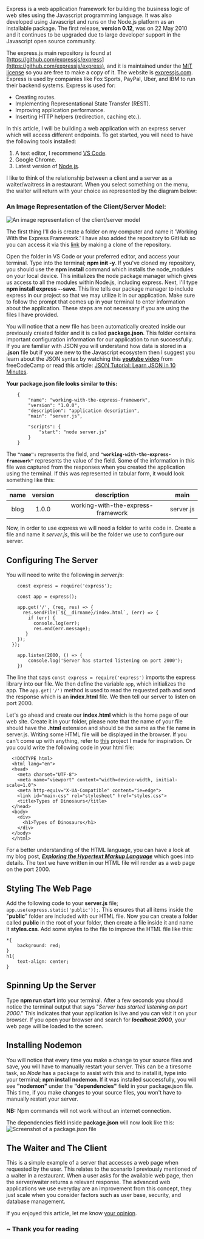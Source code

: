 Express is a web application framework for building the business logic of web sites using the Javascript programming language. It was also developed using Javascript and runs on the Node.js platform as an installable package. The first release, **version 0.12**, was on 22 May 2010 and it continues to be upgraded due to large developer support in the Javascript open source community.

The express.js main repository is found at [https://github.com/expressjs/express](https://github.com/expressjs/express), and it is maintained under the [MIT license](https://en.wikipedia.org/wiki/MIT_License) so you are free to make a copy of it. The website is [expressjs.com](https://expressjs.com/). Express is used by companies like Fox Sports, PayPal, Uber, and IBM to run their backend systems. Express is used for:

-    Creating routes.
-    Implementing Representational State Transfer (REST).
-    Improving application performance.
-    Inserting HTTP helpers (redirection, caching etc.).

In this article, I will be building a web application with an express server which will access different endpoints. To get started, you will need to have the following tools installed:

1.    A text editor, I recommend [VS Code](https://code.visualstudio.com/).
2.    Google Chrome.
3.    Latest version of [Node.js](https://nodejs.org/).

I like to think of the relationship between a client and a server as a waiter/waitress in a restaurant. When you select something on the menu, the waiter will return with your choice as represented by the diagram below:

### An Image Representation of the Client/Server Model:
![An image representation of the client/server model](https://github.com/tawanda-profuse/Working-With-the-Express-Framework/blob/master/public/pictures/client-request.png?raw=true)

The first thing I'll do is create a folder on my computer and name it 'Working With the Express Framework.' I have also added the repository to GitHub so you can access it via this [link](https://github.com/tawanda-profuse/Working-With-the-Express-Framework) by making a clone of the repository.

Open the folder in VS Code or your preferred editor, and access your terminal. Type into the terminal; **npm init -y**. If you've cloned my repository, you should use the **npm install** command which installs the node_modules on your local device. This initializes the node package manager which gives us access to all the modules within Node.js, including express. Next, I'll type **npm install express --save**. This line tells our package manager to include express in our project so that we may utilize it in our application. Make sure to follow the prompt that comes up in your terminal to enter information about the application. These steps are not necessary if you are using the files I have provided.

You will notice that a new file has been automatically created inside our previously created folder and it is called **package.json**. This folder contains important configuration information for our application to run successfully. If you are familiar with JSON you will understand how data is stored in a **.json** file but if you are new to the Javascript ecosystem then I suggest you learn about the JSON syntax by watching this [**youtube video**](https://www.youtube.com/watch?v=GpOO5iKzOmY) from freeCodeCamp or read this article: [JSON Tutorial: Learn JSON in 10 Minutes](https://beginnersbook.com/2015/04/json-tutorial/).

**Your package.json file looks similar to this:**
```
    {
        "name": "working-with-the-express-framework",
        "version": "1.0.0",
        "description": "application description",
        "main": "server.js",

        "scripts": {
            "start": "node server.js"
        }
    }
```

The **`"name":`** represents the field, and **`"working-with-the-express-framework"`** represents the value of the field. Some of the information in this file was captured from the responses when you created the application using the terminal. If this was represented in tabular form, it would look something like this:

| name | version | description | main |
|:---:| :---: | :---: | :---: |
| blog | 1.0.0 | working-with-the-express-framework | server.js |

Now, in order to use express we will need a folder to write code in. Create a file and name it *server.js*, this will be the folder we use to configure our server.

## Configuring The Server

You will need to write the following in *server.js*:

```
    const express = require('express');

    const app = express();

    app.get('/', (req, res) => {
      res.sendFile(`${__dirname}/index.html`, (err) => {
        if (err) {
          console.log(err);
          res.end(err.message);
       }
    });
  });

    app.listen(2000, () => {
        console.log('Server has started listening on port 2000');
    })
```

The line that says `const express = require('express')` imports the express library into our file. We then define the variable `app`, which initializes the app. The `app.get('/')` method is used to read the requested path and send the response which is an **index.html** file. We then tell our server to listen on port 2000.

Let's go ahead and create our **index.html** which is the home page of our web site. Create it in your folder, please note that the name of your file should have the **.html** extension and should be the same as the file name in server.js. Writing some HTML file will be displayed in the browser. If you can't come up with anything, refer to [this](https://github.com/tawanda-profuse/sweetooth-ice-cream) project I made for inspiration. Or you could write the following code in your html file:

```
  <!DOCTYPE html>
  <html lang="en">
  <head>
    <meta charset="UTF-8">
    <meta name="viewport" content="width=device-width, initial-scale=1.0">
    <meta http-equiv="X-UA-Compatible" content="ie=edge">
    <link id="main-css" rel="stylesheet" href="styles.css">
    <title>Types of Dinosaurs</title>
  </head>
  <body>
    <div>
      <h1>Types of Dinosaurs</h1>
    </div>
  </body>
  </html>
```

For a better understanding of the HTML language, you can have a look at my blog post, [***Exploring the Hypertext Markup Language***](https://github.com/tawanda-profuse/Exploring-Hypertext-Markup-Language--HTML-) which goes into details. The text we have written in our HTML file will render as a web page on the port 2000.

## Styling The Web Page

Add the following code to your **server.js** file; `app.use(express.static('public'));`. This ensures that all items inside the "**public**" folder are included with our HTML file. Now you can create a folder called **public** in the root of your folder, then create a file inside it and name it **styles.css**. Add some styles to the file to improve the HTML file like this:

```
*{
    background: red;
}
h1{
    text-align: center;
}
```

## Spinning Up the Server

Type **npm run start** into your terminal. After a few seconds you should notice the terminal output that says "*Server has started listening on port 2000*." This indicates that your application is live and you can visit it on your browser. If you open your browser and search for ***localhost:2000***, your web page will be loaded to the screen.

## Installing Nodemon

You will notice that every time you make a change to your source files and save, you will have to manually restart your server. This can be a tiresome task, so *Node* has a package to assist with this and to install it, type into your terminal; **npm install nodemon**. If it was installed successfully, you will see **"nodemon"** under the **"dependencies"** field in your package.json file. This time, if you make changes to your source files, you won't have to manually restart your server. 

**NB:** Npm commands will not work without an internet connection.

The dependencies field inside **package.json** will now look like this:
![Screenshot of a package.json file](https://github.com/tawanda-profuse/Working-With-the-Express-Framework/blob/master/public/pictures/npm-json.png?raw=true)

## The Waiter and The Client

This is a simple example of a server that accesses a web page when requested by the user. This relates to the scenario I previously mentioned of a waiter in a restaurant. When a user asks for the available web page, then the server/waiter returns a relevant response. The advanced web applications we use everyday are an improvement from this concept, they just scale when you consider factors such as user base, security, and database management.

If you enjoyed this article, let me know [your opinion](https://andrew-tech.netlify.app/#contact).

### ~ Thank you for reading